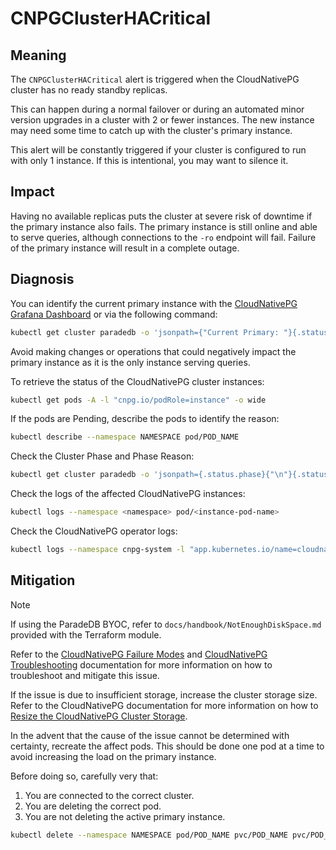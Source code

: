 CNPGClusterHACritical
=====================

Meaning
-------

The `CNPGClusterHACritical` alert is triggered when the CloudNativePG cluster has no ready standby replicas.

This can happen during a normal failover or during an automated minor version upgrades in a cluster with 2 or fewer instances. The new instance may need some time to catch up with the cluster's primary instance.

This alert will be constantly triggered if your cluster is configured to run with only 1 instance. If this is intentional, you may want to silence it.

Impact
------

Having no available replicas puts the cluster at severe risk of downtime if the primary instance also fails. The primary instance is still online and able to serve queries, although connections to the `-ro` endpoint will fail. Failure of the primary instance will result in a complete outage.

Diagnosis
---------

You can identify the current primary instance with the [CloudNativePG Grafana Dashboard](https://grafana.com/grafana/dashboards/20417-cloudnativepg/) or via the following command:

```bash
kubectl get cluster paradedb -o 'jsonpath={"Current Primary: "}{.status.currentPrimary}{"; Target Primary: "}{.status.targetPrimary}{"\n"}' --namespace NAMESPACE
```

Avoid making changes or operations that could negatively impact the primary instance as it is the only instance serving queries.

To retrieve the status of the CloudNativePG cluster instances:

```bash
kubectl get pods -A -l "cnpg.io/podRole=instance" -o wide
```

If the pods are Pending, describe the pods to identify the reason:

```bash
kubectl describe --namespace NAMESPACE pod/POD_NAME
```

Check the Cluster Phase and Phase Reason:

```bash
kubectl get cluster paradedb -o 'jsonpath={.status.phase}{"\n"}{.status.phaseReason}{"\n"}' --namespace NAMESPACE
```

Check the logs of the affected CloudNativePG instances:

```bash
kubectl logs --namespace <namespace> pod/<instance-pod-name>
```

Check the CloudNativePG operator logs:

```bash
kubectl logs --namespace cnpg-system -l "app.kubernetes.io/name=cloudnative-pg"
```

Mitigation
----------

> [!NOTE]
> If using the ParadeDB BYOC, refer to `docs/handbook/NotEnoughDiskSpace.md` provided with the Terraform module.

Refer to the [CloudNativePG Failure Modes](https://cloudnative-pg.io/documentation/current/failure_modes/)
and [CloudNativePG Troubleshooting](https://cloudnative-pg.io/documentation/current/troubleshooting/) documentation for more information on how to troubleshoot and mitigate this issue.

If the issue is due to insufficient storage, increase the cluster storage size. Refer to the CloudNativePG documentation for more information on how to [Resize the CloudNativePG Cluster Storage](https://cloudnative-pg.io/documentation/current/troubleshooting/#storage-is-full).

In the advent that the cause of the issue cannot be determined with certainty, recreate the affect pods. This should be done one pod at a time to avoid increasing the load on the primary instance.

Before doing so, carefully very that:

1. You are connected to the correct cluster.
2. You are deleting the correct pod.
3. You are not deleting the active primary instance.

```bash
kubectl delete --namespace NAMESPACE pod/POD_NAME pvc/POD_NAME pvc/POD_NAME-wal
```

